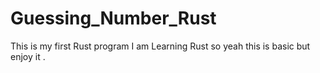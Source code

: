 # Guessing_Number_Rust



This is my first Rust program 
I am Learning Rust so yeah this is basic but enjoy it .

